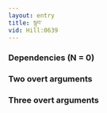 ```yaml
---
layout: entry
title: སྙབ་
vid: Hill:0639
---
```

### Dependencies (N = 0)


### Two overt arguments


### Three overt arguments
